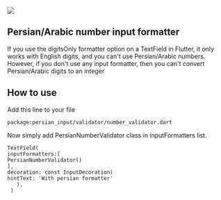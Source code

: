 <!--
This README describes the package. If you publish this package to pub.dev,
this README's contents appear on the landing page for your package.

For information about how to write a good package README, see the guide for
[writing package pages](https://dart.dev/guides/libraries/writing-package-pages).

For general information about developing packages, see the Dart guide for
[creating packages](https://dart.dev/guides/libraries/create-library-packages)
and the Flutter guide for
[developing packages and plugins](https://flutter.dev/developing-packages).
-->
![](https://flutter-learn.ir/wp-content/uploads/2023/09/untitled.gif)

## Persian/Arabic number input formatter

If you use the digitsOnly formatter option on a TextField in Flutter, it only works with English digits, and you can't use Persian/Arabic numbers.
However, if you don't use any input formatter, then you can't convert Persian/Arabic digits to an integer


## How to use

Add this line to your file
````
package:persian_input/validator/number_validator.dart
````


Now simply add PersianNumberValidator class in inputFormatters list.

````
TextField(
inputFormatters:[
PersianNumberValidator()
],
decoration: const InputDecoration(
hintText: 'With persian formatter'
   ),
 )
````

